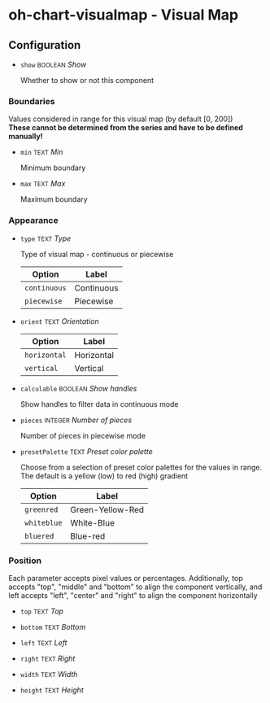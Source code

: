 # oh-chart-visualmap - Visual Map

<!-- GENERATED componentDescription -->

<!-- GENERATED /componentDescription -->

## Configuration

<!-- GENERATED props -->

- `show` <small>BOOLEAN</small> _Show_

  Whether to show or not this component

### Boundaries

Values considered in range for this visual map (by default [0, 200])<br/><strong>These cannot be determined from the series and have to be defined manually!</strong>


- `min` <small>TEXT</small> _Min_

  Minimum boundary

- `max` <small>TEXT</small> _Max_

  Maximum boundary

### Appearance


- `type` <small>TEXT</small> _Type_

  Type of visual map - continuous or piecewise

  | Option | Label |
  |--------|-------|
  | `continuous` | Continuous |
  | `piecewise` | Piecewise |


- `orient` <small>TEXT</small> _Orientation_

  | Option | Label |
  |--------|-------|
  | `horizontal` | Horizontal |
  | `vertical` | Vertical |


- `calculable` <small>BOOLEAN</small> _Show handles_

  Show handles to filter data in continuous mode

- `pieces` <small>INTEGER</small> _Number of pieces_

  Number of pieces in piecewise mode

- `presetPalette` <small>TEXT</small> _Preset color palette_

  Choose from a selection of preset color palettes for the values in range. The default is a yellow (low) to red (high) gradient

  | Option | Label |
  |--------|-------|
  | `greenred` | Green-Yellow-Red |
  | `whiteblue` | White-Blue |
  | `bluered` | Blue-red |


### Position

Each parameter accepts pixel values or percentages. Additionally, top accepts "top", "middle" and "bottom" to align the component vertically, and left accepts "left", "center" and "right" to align the component horizontally


- `top` <small>TEXT</small> _Top_

- `bottom` <small>TEXT</small> _Bottom_

- `left` <small>TEXT</small> _Left_

- `right` <small>TEXT</small> _Right_

- `width` <small>TEXT</small> _Width_

- `height` <small>TEXT</small> _Height_

<!-- GENERATED /props -->
